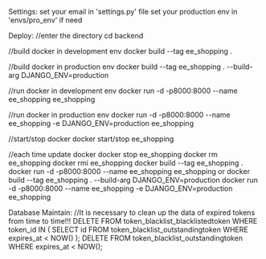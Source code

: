 Settings:
  set your email in 'settings.py' file
  set your production env in 'envs/pro_env' if need

Deploy:
  //enter the directory
  cd backend

  //build docker in development env
  docker build --tag ee_shopping .

  //build docker in production env
  docker build --tag ee_shopping . --build-arg DJANGO_ENV=production

  //run docker in development env
  docker run -d -p8000:8000 --name ee_shopping ee_shopping

  //run docker in production env
  docker run -d -p8000:8000 --name ee_shopping -e DJANGO_ENV=production ee_shopping

  //start/stop docker
  docker start/stop ee_shopping

  //each time update docker
  docker stop ee_shopping
  docker rm ee_shopping
  docker rmi ee_shopping
  docker build --tag ee_shopping .
  docker run -d -p8000:8000 --name ee_shopping ee_shopping
  or
  docker build --tag ee_shopping . --build-arg DJANGO_ENV=production
  docker run -d -p8000:8000 --name ee_shopping -e DJANGO_ENV=production ee_shopping

Database Maintain:
  //It is necessary to clean up the data of expired tokens from time to time!!!
  DELETE FROM token_blacklist_blacklistedtoken
  WHERE token_id IN (
      SELECT id FROM token_blacklist_outstandingtoken
      WHERE expires_at < NOW()
  );
  DELETE FROM token_blacklist_outstandingtoken
  WHERE expires_at < NOW();